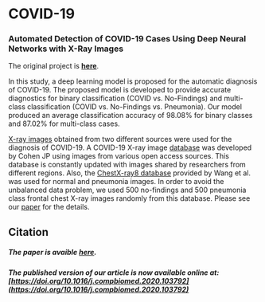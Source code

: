 # COVID-19
### Automated Detection of COVID-19 Cases Using Deep Neural Networks with X-Ray Images

The original project is [**here**](https://github.com/muhammedtalo/COVID-19/blob/master/DarkCovidNet%20model%20for%20three%20classes.ipynb).

In this study, a deep learning model is proposed for the automatic diagnosis of COVID-19. The proposed model is developed to provide accurate diagnostics for binary classification (COVID vs. No-Findings) and multi-class classification (COVID vs. No-Findings vs. Pneumonia). Our model produced an average classification accuracy of 98.08% for binary classes and 87.02% for multi-class cases. 

[X-ray images](https://github.com/muhammedtalo/COVID-19/tree/master/X-Ray%20Image%20DataSet) obtained from two different sources were used for the diagnosis of COVID-19. A COVID-19 X-ray image [database](https://github.com/ieee8023/COVID-chestxray-dataset/)  was developed by Cohen JP using images from various open access sources. This database is constantly updated with images shared by researchers from different regions. Also, the [ChestX-ray8 database](http://openaccess.thecvf.com/content_cvpr_2017/papers/Wang_ChestX-ray8_Hospital-Scale_Chest_CVPR_2017_paper.pdf) provided by Wang et al. was used for normal and pneumonia images. In order to avoid the unbalanced data problem, we used 500 no-findings and 500 pneumonia class frontal chest X-ray images randomly from this database. Please see our [paper](https://www.researchgate.net/publication/340935440_Automated_Detection_of_COVID-19_Cases_Using_Deep_Neural_Networks_with_X-ray_Images) for the details.  

 ## Citation
 
 ##### The paper is avaible [here](https://www.researchgate.net/publication/340935440_Automated_Detection_of_COVID-19_Cases_Using_Deep_Neural_Networks_with_X-ray_Images).
 
 ##### The published version of our article is now available online at: [https://doi.org/10.1016/j.compbiomed.2020.103792](https://doi.org/10.1016/j.compbiomed.2020.103792)
 

